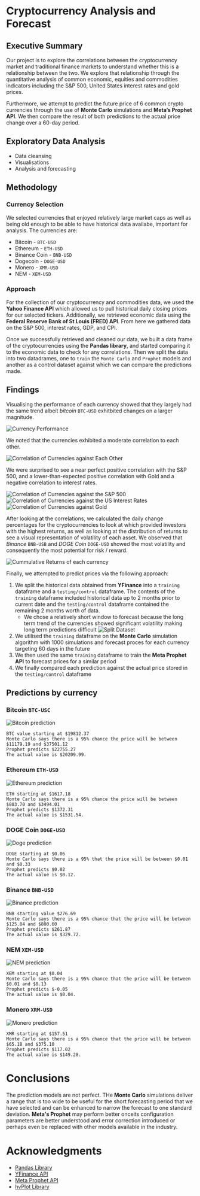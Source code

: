 # Cryptocurrency Analysis and Forecast

## Executive Summary
Our project is to explore the correlations between the cryptocurrency market and traditional finance markets to understand whether this is a relationship between the two. We explore that relationship through the quantitative analysis of common economic, equities and commodities indicators including the S&P 500, United States interest rates and gold prices. 

Furthermore, we attempt to predict the future price of 6 common crypto currencies through the use of **Monte Carlo** simulations and  **Meta’s Prophet API**. We then compare the result of both predictions to the actual price change over a 60-day period. 


## Exploratory Data Analysis
* Data cleansing
* Visualisations
* Analysis and forecasting

## Methodology
### Currency Selection
We selected currencies that enjoyed relatively large market caps as well as being old enough to be able to have historical data availabe, important for analysis.  The currencies are:
* Bitcoin - `BTC-USD`
* Ethereum - `ETH-USD`
* Binance Coin - `BNB-USD`
* Dogecoin - `DOGE-USD`
* Monero - `XMR-USD`
* NEM - `XEM-USD`

### Approach
For the collection of our cryptocurrency and commodities data, we used the **Yahoo Finance API** which allowed us to pull historical daily closing prices for our selected tickers. Additionally, we retrieved economic data using the **Federal Reserve Bank of St Louis (FRED) API**. From here we gathered data on the S&P 500, interest rates, GDP, and CPI.

Once we successfully retrieved and cleaned our data, we built a data frame of the cryptocurrencies using the **Pandas library**, and started comparing it to the economic data to check for any correlations. Then we split the data into two datadrames, one to `train` the `Monte Carlo` and `Prophet` models and another as a control dataset against which we can compare the predictions made.

## Findings
Visualising the performance of each currency showed that they largely had the same trend albeit *bitcoin* `BTC-USD` exhitbited changes on a larger magnitude.  

![Currency Performance](./images/CurrencyTrend.png)

We noted that the currencies exhibited a moderate correlation to each other.  

![Correlation of Currencies against Each Other](./images/CurrencyCorrelation.png)

We were surprised to see a near perfect positive correlation with the S&P 500, and a lower-than-expected positive correlation with Gold and a negative correlation to interest rates. 

![Correlation of Currencies against the S&P 500](./images/SP500_Correlation.png)
![Correlation of Currencies against the US Interest Rates](./images/InterestRate_Correlation.png)
![Correlation of Currencies against Gold](./images/Gold_Correlation.png)

After looking at the correlations, we calculated the daily change percentages for the cryptocurrencies to look at which provided investors with the highest returns, as well as looking at the distribution of returns to see a visual representation of volatility of each asset. We observed that *Binance* `BNB-USB` and *DOGE Coin* `DOGE-USD` showed the most volatility and consequently the most potential for risk / reward.

![Cummulative Returns of each currency](./images/CummulativeReturns.png)

Finally, we attempted to predict prices via the following approach:
1. We split the historical data obtained from **YFinance** into a `training` dataframe and a `testing/control` dataframe.  The contents of the `training` dataframe included historical data up to 2 months prior to current date and the `testing/control` dataframe contained the remaining 2 months worth of data.  
    - We chose a relatively short window to forecast because the long term trend of the currencies showed significant volatility making long term predictions difficult
![Split Dataset](./images/TrainingTestSplit.png)
2. We utilised the `training` dataframe on the **Monte Carlo** simulation algorithm with 1000 simulations and forecast proces for each currency targeting 60 days in the future 
3. We then used the same `training` dataframe to train the **Meta Prophet API** to forecast prices for a similar period
4. We finally compared each prediction against the actual price stored in the `testing/control` dataframe

## Predictions by currency
### Bitcoin `BTC-USC`
![Bitcoin prediction](./images/BTCForecast.png)

    BTC value starting at $19812.37
    Monte Carlo says there is a 95% chance the price will be between $11179.19 and $37501.12
    Prophet predicts $22755.27
    The actual value is $20209.99.

### Ethereum `ETH-USD`
![Ethereum prediction](./images/ETHForecast.png)

    ETH starting at $1617.18
    Monte Carlo says there is a 95% chance the price will be between $803.70 and $3494.01
    Prophet predicts $1372.31
    The actual value is $1531.54.

### DOGE Coin `DOGE-USD`
![Doge prediction](./images/DOGEForecast.png)

    DOGE starting at $0.06
    Monte Carlo says there is a 95% that the price will be between $0.01 and $0.33
    Prophet predicts $0.02
    The actual value is $0.12.

### Binance `BNB-USD`
![Binance prediction](./images/BNBForecast.png)

    BNB starting value $276.69
    Monte Carlo says there is a 95% chance that the price will be between $125.84 and $800.60
    Prophet predicts $261.87
    The actual value is $329.72.

### NEM `XEM-USD`
![NEM prediction](./images/XEMForecast.png)

    XEM starting at $0.04
    Monte Carlo says there is a 95% chance that the price will be between $0.01 and $0.13
    Prophet predicts $-0.05
    The actual value is $0.04.

### Monero `XRM-USD`
![Monero prediction](./images/XMRForecast.png)

    XMR starting at $157.51
    Monte Carlo says there is a 95% chance that the price will be between $65.18 and $375.10
    Prophet predicts $117.02
    The actual value is $149.28.

# Conclusions
The prediction models are not perfect.  THe **Monte Carlo** simulations deliver a range that is too wide to be useful for the short forecasting period that we have selected and can be enhanced to narrow the forecast to one standard deviation.  **Meta's Prophet** may perform better onceits configuration parameters are better understood and error correction introduced or perhaps even be replaced with other models available in the industry.

# Acknowledgments
- [Pandas Library](https://pandas.pydata.org/docs/)
- [YFinance API](https://pypi.org/project/yfinance/)
- [Meta Prophet API](https://facebook.github.io/prophet/)
- [hvPlot Library](https://hvplot.holoviz.org/user_guide/)